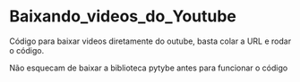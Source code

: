 # Baixando_videos_do_Youtube

Código para baixar videos diretamente do outube, basta colar a URL e rodar o código.

Não esquecam de baixar a biblioteca pytybe antes para funcionar o código
